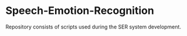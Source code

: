 # Speech-Emotion-Recognition
Repository consists of scripts used during the SER system development.
